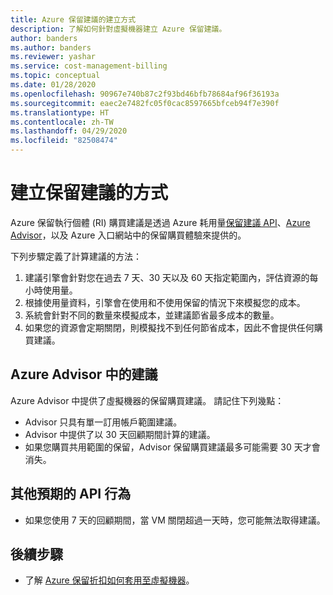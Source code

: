 ```yaml
---
title: Azure 保留建議的建立方式
description: 了解如何針對虛擬機器建立 Azure 保留建議。
author: banders
ms.author: banders
ms.reviewer: yashar
ms.service: cost-management-billing
ms.topic: conceptual
ms.date: 01/28/2020
ms.openlocfilehash: 90967e740b87c2f93bd46bfb78684af96f36193a
ms.sourcegitcommit: eaec2e7482fc05f0cac8597665bfceb94f7e390f
ms.translationtype: HT
ms.contentlocale: zh-TW
ms.lasthandoff: 04/29/2020
ms.locfileid: "82508474"
---
```

# <a name="how-reservation-recommendations-are-created"></a>建立保留建議的方式

Azure 保留執行個體 (RI) 購買建議是透過 Azure 耗用量[保留建議 API](/rest/api/consumption/reservationrecommendations)、[Azure Advisor](../../advisor/advisor-cost-recommendations.md#buy-reserved-virtual-machine-instances-to-save-money-over-pay-as-you-go-costs)，以及 Azure 入口網站中的保留購買體驗來提供的。

下列步驟定義了計算建議的方法：

1. 建議引擎會針對您在過去 7 天、30 天以及 60 天指定範圍內，評估資源的每小時使用量。
2. 根據使用量資料，引擎會在使用和不使用保留的情況下來模擬您的成本。
3. 系統會針對不同的數量來模擬成本，並建議節省最多成本的數量。
4. 如果您的資源會定期關閉，則模擬找不到任何節省成本，因此不會提供任何購買建議。

## <a name="recommendations-in-azure-advisor"></a>Azure Advisor 中的建議

Azure Advisor 中提供了虛擬機器的保留購買建議。 請記住下列幾點：

- Advisor 只具有單一訂用帳戶範圍建議。
- Advisor 中提供了以 30 天回顧期間計算的建議。
- 如果您購買共用範圍的保留，Advisor 保留購買建議最多可能需要 30 天才會消失。

## <a name="other-expected-api-behavior"></a>其他預期的 API 行為

- 如果您使用 7 天的回顧期間，當 VM 關閉超過一天時，您可能無法取得建議。

## <a name="next-steps"></a>後續步驟

- 了解 [Azure 保留折扣如何套用至虛擬機器](../manage/understand-vm-reservation-charges.md)。
